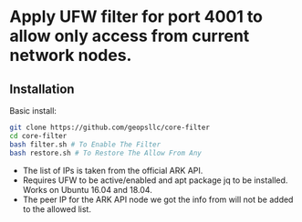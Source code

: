 # Apply UFW filter for port 4001 to allow only access from current network nodes.

## Installation

Basic install:
```sh
git clone https://github.com/geopsllc/core-filter
cd core-filter
bash filter.sh # To Enable The Filter
bash restore.sh # To Restore The Allow From Any
```

- The list of IPs is taken from the official ARK API.
- Requires UFW to be active/enabled and apt package jq to be installed. Works on Ubuntu 16.04 and 18.04.
- The peer IP for the ARK API node we got the info from will not be added to the allowed list.
